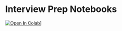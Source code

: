# Interview Prep Notebooks
[![Open In Colab](https://colab.research.google.com/assets/colab-badge.svg)](https://colab.research.google.com/github/eduardo-exists/DS-Interview-Prep)]
